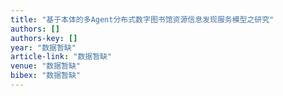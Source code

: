 ```yaml
---
title: "基于本体的多Agent分布式数字图书馆资源信息发现服务模型之研究"
authors: []
authors-key: []
year: "数据暂缺"
article-link: "数据暂缺"
venue: "数据暂缺"
bibex: "数据暂缺"
---
```

